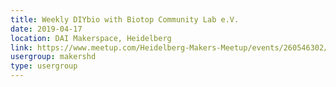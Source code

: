 ```yaml
---
title: Weekly DIYbio with Biotop Community Lab e.V.
date: 2019-04-17
location: DAI Makerspace, Heidelberg
link: https://www.meetup.com/Heidelberg-Makers-Meetup/events/260546302/
usergroup: makershd
type: usergroup
---
```

